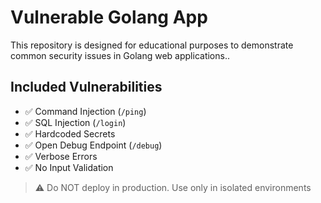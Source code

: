 # Vulnerable Golang App

This repository is designed for educational purposes to demonstrate common security issues in Golang web applications..

## Included Vulnerabilities

- ✅ Command Injection (`/ping`)
- ✅ SQL Injection (`/login`)
- ✅ Hardcoded Secrets
- ✅ Open Debug Endpoint (`/debug`)
- ✅ Verbose Errors
- ✅ No Input Validation

> ⚠️ Do NOT deploy in production. Use only in isolated environments
